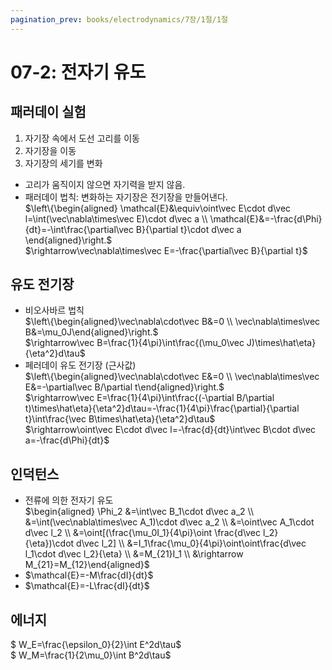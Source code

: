```yaml
---
pagination_prev: books/electrodynamics/7장/1절/1절
---
```

# 07-2: 전자기 유도
## 패러데이 실험
1. 자기장 속에서 도선 고리를 이동
1. 자기장을 이동
1. 자기장의 세기를 변화
* 고리가 움직이지 않으면 자기력을 받지 않음.
* 패러데이 법칙: 변화하는 자기장은 전기장을 만들어낸다.  
$\left\{\begin{aligned} \mathcal{E}&\equiv\oint\vec E\cdot d\vec l=\int(\vec\nabla\times\vec E)\cdot d\vec a \\ \mathcal{E}&=-\frac{d\Phi}{dt}=-\int\frac{\partial\vec B}{\partial t}\cdot d\vec a \end{aligned}\right.$  
$\rightarrow\vec\nabla\times\vec E=-\frac{\partial\vec B}{\partial t}$  
## 유도 전기장
* 비오사바르 법칙  
$\left\{\begin{aligned}\vec\nabla\cdot\vec B&=0 \\ \vec\nabla\times\vec B&=\mu_0J\end{aligned}\right.$  
$\rightarrow\vec B=\frac{1}{4\pi}\int\frac{(\mu_0\vec J)\times\hat\eta}{\eta^2}d\tau$
* 페러데이 유도 전기장 (근사값)  
$\left\{\begin{aligned}\vec\nabla\cdot\vec E&=0 \\ \vec\nabla\times\vec E&=-\partial\vec B/\partial t\end{aligned}\right.$  
$\rightarrow\vec E=\frac{1}{4\pi}\int\frac{(-\partial B/\partial t)\times\hat\eta}{\eta^2}d\tau=-\frac{1}{4\pi}\frac{\partial}{\partial t}\int\frac{\vec B\times\hat\eta}{\eta^2}d\tau$  
$\rightarrow\oint\vec E\cdot d\vec l=-\frac{d}{dt}\int\vec B\cdot d\vec a=-\frac{d\Phi}{dt}$

## 인덕턴스
* 전류에 의한 전자기 유도  
$\begin{aligned}
\Phi_2
&=\int\vec B_1\cdot d\vec a_2 \\ 
&=\int(\vec\nabla\times\vec A_1)\cdot d\vec a_2 \\ 
&=\oint\vec A_1\cdot d\vec l_2 \\ 
&=\oint[(\frac{\mu_0I_1}{4\pi}\oint \frac{d\vec l_2}{\eta})\cdot d\vec l_2] \\ &=I_1\frac{\mu_0}{4\pi}\oint\oint\frac{d\vec l_1\cdot d\vec l_2}{\eta} \\ &=M_{21}I_1 \\
&\rightarrow M_{21}=M_{12}\end{aligned}$  
* $\mathcal{E}=-M\frac{dI}{dt}$ <Glossary id="상호 인덕턴스"/>
* $\mathcal{E}=-L\frac{dI}{dt}$ <Glossary id="자체 인덕턴스"/>

## 에너지
$ W_E=\frac{\epsilon_0}{2}\int E^2d\tau$  
$ W_M=\frac{1}{2\mu_0}\int B^2d\tau$